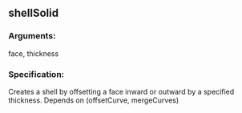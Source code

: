## shellSolid
### Arguments: 
face, thickness
### Specification: 
Creates a shell by offsetting a face inward or outward by a specified thickness. Depends on (offsetCurve, mergeCurves)
